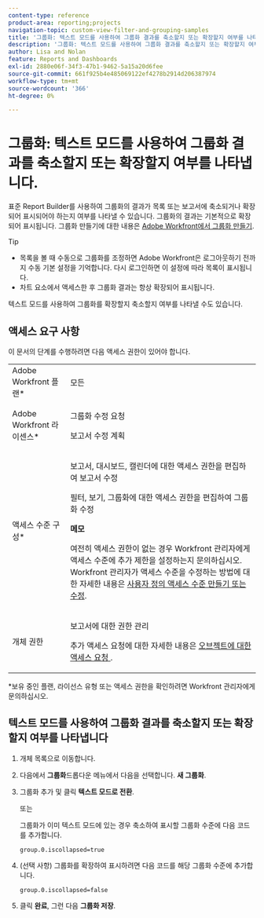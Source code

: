 ```yaml
---
content-type: reference
product-area: reporting;projects
navigation-topic: custom-view-filter-and-grouping-samples
title: '그룹화: 텍스트 모드를 사용하여 그룹화 결과를 축소할지 또는 확장할지 여부를 나타냅니다.'
description: '그룹화: 텍스트 모드를 사용하여 그룹화 결과를 축소할지 또는 확장할지 여부를 나타냅니다.'
author: Lisa and Nolan
feature: Reports and Dashboards
exl-id: 2880e06f-34f3-47b1-9462-5a15a20d6fee
source-git-commit: 661f925b4e485069122ef4278b2914d206387974
workflow-type: tm+mt
source-wordcount: '366'
ht-degree: 0%

---
```


# 그룹화: 텍스트 모드를 사용하여 그룹화 결과를 축소할지 또는 확장할지 여부를 나타냅니다.

<!--
<p data-mc-conditions="QuicksilverOrClassic.Draft mode">(NOTE: this article: NWE only; not possible in classic) </p>
-->

표준 Report Builder를 사용하여 그룹화의 결과가 목록 또는 보고서에 축소되거나 확장되어 표시되어야 하는지 여부를 나타낼 수 있습니다. 그룹화의 결과는 기본적으로 확장되어 표시됩니다. 그룹화 만들기에 대한 내용은 [Adobe Workfront에서 그룹화 만들기](../../../reports-and-dashboards/reports/reporting-elements/create-groupings.md).

<!--
<p data-mc-conditions="QuicksilverOrClassic.Draft mode">(NOTE: the tips repeat in the Create groupings to organize results article, Understanding text mode, Edit groupings to organize reports, Create a Custom Report; create a snippet when convenient)</p>
-->

>[!TIP]
>
>* 목록을 볼 때 수동으로 그룹화를 조정하면 Adobe Workfront은 로그아웃하기 전까지 수동 기본 설정을 기억합니다. 다시 로그인하면 이 설정에 따라 목록이 표시됩니다.
>* 차트 요소에서 액세스한 후 그룹화 결과는 항상 확장되어 표시됩니다.
>


텍스트 모드를 사용하여 그룹화를 확장할지 축소할지 여부를 나타낼 수도 있습니다.

## 액세스 요구 사항

이 문서의 단계를 수행하려면 다음 액세스 권한이 있어야 합니다.

<table style="table-layout:auto"> 
 <col> 
 <col> 
 <tbody> 
  <tr> 
   <td role="rowheader">Adobe Workfront 플랜*</td> 
   <td> <p>모든</p> </td> 
  </tr> 
  <tr> 
   <td role="rowheader">Adobe Workfront 라이센스*</td> 
   <td> <p>그룹화 수정 요청 </p>
   <p>보고서 수정 계획</p> </td> 
  </tr> 
  <tr> 
   <td role="rowheader">액세스 수준 구성*</td> 
   <td> <p>보고서, 대시보드, 캘린더에 대한 액세스 권한을 편집하여 보고서 수정</p> <p>필터, 보기, 그룹화에 대한 액세스 권한을 편집하여 그룹화 수정</p> <p><b>메모</b>

여전히 액세스 권한이 없는 경우 Workfront 관리자에게 액세스 수준에 추가 제한을 설정하는지 문의하십시오. Workfront 관리자가 액세스 수준을 수정하는 방법에 대한 자세한 내용은 <a href="../../../administration-and-setup/add-users/configure-and-grant-access/create-modify-access-levels.md" class="MCXref xref">사용자 정의 액세스 수준 만들기 또는 수정</a>.</p> </td>
</tr>  
  <tr> 
   <td role="rowheader">개체 권한</td> 
   <td> <p>보고서에 대한 권한 관리</p> <p>추가 액세스 요청에 대한 자세한 내용은 <a href="../../../workfront-basics/grant-and-request-access-to-objects/request-access.md" class="MCXref xref">오브젝트에 대한 액세스 요청 </a>.</p> </td> 
  </tr> 
 </tbody> 
</table>

&#42;보유 중인 플랜, 라이선스 유형 또는 액세스 권한을 확인하려면 Workfront 관리자에게 문의하십시오.

## 텍스트 모드를 사용하여 그룹화 결과를 축소할지 또는 확장할지 여부를 나타냅니다

1. 개체 목록으로 이동합니다.
1. 다음에서 **그룹화**&#x200B;드롭다운 메뉴에서 다음을 선택합니다. **새 그룹화**.

1. 그룹화 추가 및 클릭 **텍스트 모드로 전환**.

   또는

   그룹화가 이미 텍스트 모드에 있는 경우 축소하여 표시할 그룹화 수준에 다음 코드를 추가합니다.

   ```
   group.0.iscollapsed=true
   ```

1. (선택 사항) 그룹화를 확장하여 표시하려면 다음 코드를 해당 그룹화 수준에 추가합니다.

   ```
   group.0.iscollapsed=false
   ```

1. 클릭 **완료**, 그런 다음 **그룹화 저장**.
